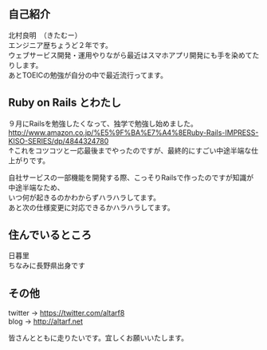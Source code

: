 ## 自己紹介
北村良明　（きたむー）  
エンジニア歴ちょうど２年です。  
ウェブサービス開発・運用やりながら最近はスマホアプリ開発にも手を染めてたりします。  
あとTOEICの勉強が自分の中で最近流行ってます。  

## Ruby on Rails とわたし
９月にRailsを勉強したくなって、独学で勉強し始めました。  
http://www.amazon.co.jp/%E5%9F%BA%E7%A4%8ERuby-Rails-IMPRESS-KISO-SERIES/dp/4844324780  
↑これをコツコツと一応最後までやったのですが、最終的にすごい中途半端な仕上がりです。  
  
自社サービスの一部機能を開発する際、こっそりRailsで作ったのですが知識が中途半端なため、  
いつ何が起きるのかわからずハラハラしてます。  
あと次の仕様変更に対応できるかハラハラしてます。  

## 住んでいるところ
日暮里  
ちなみに長野県出身です  

## その他
twitter -> https://twitter.com/altarf8  
blog -> http://altarf.net  
  
  
皆さんとともに走りたいです。宜しくお願いいたします。
